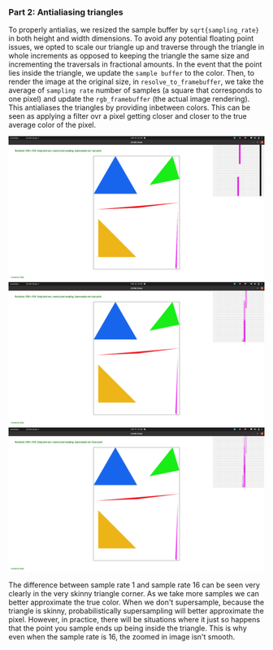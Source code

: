 ### Part 2: Antialiasing triangles 

To properly antialias, we resized the sample buffer by
`sqrt{sampling_rate}` in both height and width dimensions. To avoid
any potential floating point issues, we opted to scale our triangle up
and traverse through the triangle in whole increments as opposed to
keeping the triangle the same size and incrementing the traversals in
fractional amounts. In the event that the point lies inside the
triangle, we update the `sample buffer` to the color. Then, to render
the image at the original size, in `resolve_to_framebuffer`, we take
the average of `sampling rate` number of samples (a square that
corresponds to one pixel) and update the `rgb_framebuffer` (the actual
image rendering). This antialiases the triangles by providing
inbetween colors. This can be seen as applying a filter ovr a pixel
getting closer and closer to the true average color of the pixel. 

![](../assets/img/proj1_img/task2_img/task2_1.png)
![](../assets/img/proj1_img/task2_img/task2_4.png)
![](../assets/img/proj1_img/task2_img/task2_16.png)

<!-- <div align="middle">
  <table style="width=100%">
    <tr>
      <td>
        <img src="https://github.com/cal-cs184-student/sp22-project-webpages-sagnibak/tree/master/assets/proj1_img/task2_img/task2_1.png" align="middle" width="400px"/>
        <figcaption align="middle">Sample rate: 1.</figcaption>
      </td>
      <td>
        <img src="https://github.com/cal-cs184-student/sp22-project-webpages-sagnibak/tree/master/assets/proj1_img/task2_img/task2_4.png"align="middle" width="400px"/>
        <figcaption align="middle">Sample rate: 4.</figcaption>
      </td>
       <td>
        <img src="https://github.com/cal-cs184-student/sp22-project-webpages-sagnibak/tree/master/assets/proj1_img/task2_img/task2_16.png" align="middle" width="400px"/>
        <figcaption align="middle">Sample rate: 16.</figcaption>
      </td>
    </tr>
  </table>
</div> -->

The difference between sample rate 1 and sample rate 16 can be seen very clearly in the very skinny triangle corner. As we take more samples we can better approximate the true color. When we don't supersample, because the triangle is skinny, probabilistically supersampling will better approximate the pixel. However, in practice, there will be situations where it just so happens that the point you sample ends up being inside the triangle. This is why even when the sample rate is 16, the zoomed in image isn't smooth. 